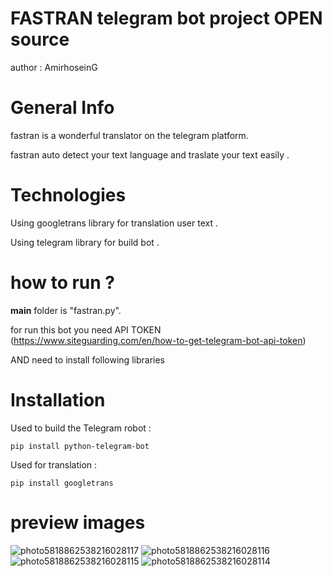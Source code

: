 
#  FASTRAN telegram bot project OPEN source 


author : AmirhoseinG 
    
  
# General Info

fastran is a wonderful translator on the telegram platform.

fastran auto detect your text language and traslate your text easily .

# Technologies

Using googletrans library for translation user text  .

Using telegram library for build bot .

# how to run ?

__main__ folder is "fastran.py".

for run this bot you need API TOKEN (https://www.siteguarding.com/en/how-to-get-telegram-bot-api-token)

AND need to install following libraries

# Installation

Used to build the Telegram robot :

    pip install python-telegram-bot

Used for translation :

    pip install googletrans

# preview images

![photo5818862538216028117](https://user-images.githubusercontent.com/103039373/173038471-652899de-7dd0-4b3e-a51f-0cdb2a610aed.png)  ![photo5818862538216028116](https://user-images.githubusercontent.com/103039373/173039116-4a511d42-f111-4978-8753-59e4fcea4a59.png)  ![photo5818862538216028115](https://user-images.githubusercontent.com/103039373/173039187-3ff69ef7-ca13-4276-9822-d624561a7e19.png)  ![photo5818862538216028114](https://user-images.githubusercontent.com/103039373/173039455-a98e0ea1-a9bb-4aed-bf1d-6ea29d529d31.png) 



